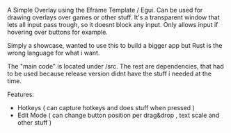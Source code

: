 A Simple Overlay using the Eframe Template / Egui. Can be used for drawing overlays over games or other stuff. It's a transparent window that lets all input pass trough, so it doesnt block any input. Only allows input if hovering over buttons for example.

Simply a showcase, wanted to use this to build a bigger app but Rust is the wrong language for what i want.

The "main code" is located under /src. The rest are dependencies, that had to be used because release version didnt have the stuff i needed at the time.

Features:
- Hotkeys ( can capture hotkeys and does stuff when pressed )
- Edit Mode ( can change button position per drag&drop , text scale and other stuff )
